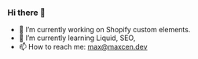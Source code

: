 ### Hi there 👋
- 🔭 I’m currently working on Shopify custom elements.
- 🌱 I’m currently learning Liquid, SEO, 
- 📫 How to reach me: max@maxcen.dev

<!--
**max-cendalski/max-cendalski** is a ✨ _special_ ✨ repository because its `README.md` (this file) appears on your GitHub profile.

Here are some ideas to get you started:

- 🔭 I’m currently working on Shopify custom elements.
- 🌱 I’m currently learning Liquid, SEO
- 👯 I’m looking to collaborate on ...
- 🤔 I’m looking for help with ...
- 💬 Ask me about ...
- 📫 How to reach me: ...
- ⚡ Fun fact: ...
-->
